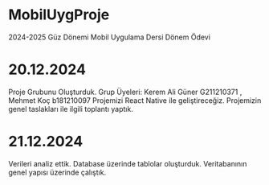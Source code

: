 # MobilUygProje
2024-2025 Güz Dönemi Mobil Uygulama Dersi Dönem Ödevi
#
# 20.12.2024 
  Proje Grubunu Oluşturduk. 
  Grup Üyeleri: Kerem Ali Güner G211210371 , Mehmet Koç b181210097
  Projemizi React Native ile geliştireceğiz. 
  Projemizin genel taslakları ile ilgili toplantı yaptık.
# 21.12.2024 
  Verileri analiz ettik.
  Database üzerinde tablolar oluşturduk.
  Veritabanının genel yapısı üzerinde çalıştık.
